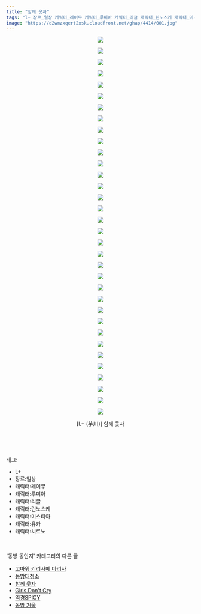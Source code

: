 ```yaml
---
title: "함께 웃자"
tags: "l+ 장르_일상 캐릭터_레이무 캐릭터_루미아 캐릭터_리글 캐릭터_린노스케 캐릭터_미스티아 캐릭터_유카 캐릭터_치르노 芋川 동방_동인지"
image: "https://d2wmzxqert2xsk.cloudfront.net/ghap/4414/001.jpg"
---
```

<div class="article">
<p style="text-align: center; clear: none; float: none;"><img src="{{ site.imgserver11 }}/ghap/4414/001.jpg"/></p>
<p style="text-align: center; clear: none; float: none;"><img src="{{ site.imgserver11 }}/ghap/4414/002.jpg"/></p>
<p style="text-align: center; clear: none; float: none;"><img src="{{ site.imgserver11 }}/ghap/4414/003.jpg"/></p>
<p style="text-align: center; clear: none; float: none;"><img src="{{ site.imgserver11 }}/ghap/4414/004.jpg"/></p>
<p style="text-align: center; clear: none; float: none;"><img src="{{ site.imgserver11 }}/ghap/4414/005.jpg"/></p>
<p style="text-align: center; clear: none; float: none;"><img src="{{ site.imgserver11 }}/ghap/4414/006.jpg"/></p>
<p style="text-align: center; clear: none; float: none;"><img src="{{ site.imgserver11 }}/ghap/4414/007.jpg"/></p>
<p style="text-align: center; clear: none; float: none;"><img src="{{ site.imgserver11 }}/ghap/4414/008.jpg"/></p>
<p style="text-align: center; clear: none; float: none;"><img src="{{ site.imgserver11 }}/ghap/4414/009.jpg"/></p>
<p style="text-align: center; clear: none; float: none;"><img src="{{ site.imgserver11 }}/ghap/4414/010.jpg"/></p>
<p style="text-align: center; clear: none; float: none;"><img src="{{ site.imgserver11 }}/ghap/4414/011.jpg"/></p>
<p style="text-align: center; clear: none; float: none;"><img src="{{ site.imgserver11 }}/ghap/4414/012.jpg"/></p>
<p style="text-align: center; clear: none; float: none;"><img src="{{ site.imgserver11 }}/ghap/4414/013.jpg"/></p>
<p style="text-align: center; clear: none; float: none;"><img src="{{ site.imgserver11 }}/ghap/4414/014.jpg"/></p>
<p style="text-align: center; clear: none; float: none;"><img src="{{ site.imgserver11 }}/ghap/4414/015.jpg"/></p>
<p style="text-align: center; clear: none; float: none;"><img src="{{ site.imgserver11 }}/ghap/4414/016.jpg"/></p>
<p style="text-align: center; clear: none; float: none;"><img src="{{ site.imgserver11 }}/ghap/4414/017.jpg"/></p>
<p style="text-align: center; clear: none; float: none;"><img src="{{ site.imgserver11 }}/ghap/4414/018.jpg"/></p>
<p style="text-align: center; clear: none; float: none;"><img src="{{ site.imgserver11 }}/ghap/4414/019.jpg"/></p>
<p style="text-align: center; clear: none; float: none;"><img src="{{ site.imgserver11 }}/ghap/4414/020.jpg"/></p>
<p style="text-align: center; clear: none; float: none;"><img src="{{ site.imgserver11 }}/ghap/4414/021.jpg"/></p>
<p style="text-align: center; clear: none; float: none;"><img src="{{ site.imgserver11 }}/ghap/4414/022.jpg"/></p>
<p style="text-align: center; clear: none; float: none;"><img src="{{ site.imgserver11 }}/ghap/4414/023.jpg"/></p>
<p style="text-align: center; clear: none; float: none;"><img src="{{ site.imgserver11 }}/ghap/4414/024.jpg"/></p>
<p style="text-align: center; clear: none; float: none;"><img src="{{ site.imgserver11 }}/ghap/4414/025.jpg"/></p>
<p style="text-align: center; clear: none; float: none;"><img src="{{ site.imgserver11 }}/ghap/4414/026.jpg"/></p>
<p style="text-align: center; clear: none; float: none;"><img src="{{ site.imgserver11 }}/ghap/4414/027.jpg"/></p>
<p style="text-align: center; clear: none; float: none;"><img src="{{ site.imgserver11 }}/ghap/4414/028.jpg"/></p>
<p style="text-align: center; clear: none; float: none;"><img src="{{ site.imgserver11 }}/ghap/4414/029.jpg"/></p>
<p style="text-align: center; clear: none; float: none;"><img src="{{ site.imgserver11 }}/ghap/4414/030.jpg"/></p>
<p style="text-align: center; clear: none; float: none;"><img src="{{ site.imgserver11 }}/ghap/4414/031.jpg"/></p>
<p style="text-align: center; clear: none; float: none;"><img src="{{ site.imgserver11 }}/ghap/4414/032.jpg"/></p>
<p style="text-align: center; clear: none; float: none;"><img src="{{ site.imgserver11 }}/ghap/4414/033.jpg"/></p>
<p style="text-align: center; clear: none; float: none;"><img src="{{ site.imgserver11 }}/ghap/4414/034.jpg"/></p>
<p style="text-align: center; clear: none; float: none;">[L+ (芋川)] 함께 웃자</p>
<p><br/></p>
</div><br/>
<div class="tagTrail">
<p>태그: </p>
<ul>
<li>L+</li>
<li>장르:일상</li>
<li>캐릭터:레이무</li>
<li>캐릭터:루미아</li>
<li>캐릭터:리글</li>
<li>캐릭터:린노스케</li>
<li>캐릭터:미스티아</li>
<li>캐릭터:유카</li>
<li>캐릭터:치르노</li>
</ul>
</div><br/>
<div class="another">
<p>'동방 동인지' 카테고리의 다른 글</p>
<ul>
<li><a href="/ghap_4416">고마워 키리사메 마리사</a></li>
<li><a href="/ghap_4415">동방대청소</a></li>
<li><a href="/ghap_4414">함께 웃자</a></li>
<li><a href="/ghap_4413">Girls Don't Cry</a></li>
<li><a href="/ghap_4412">역경SPICY</a></li>
<li><a href="/ghap_4411">동방 겨울</a></li>
</ul>
</div><br/>
<div class="cb_module cb_fluid">
<div class="cb_wrt cb_profile">
</div><!-- commentList close -->
</div><br/>
